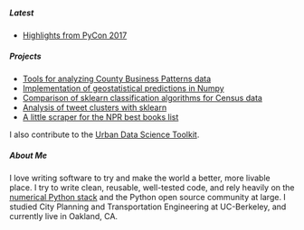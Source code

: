 ##### Latest
* [Highlights from PyCon 2017](posts/pycon17.html)

##### Projects
* [Tools for analyzing County Business Patterns data](https://github.com/pksohn/county-business-patterns)
* [Implementation of geostatistical predictions in Numpy](https://github.com/pksohn/geostatistics)
* [Comparison of sklearn classification algorithms for Census data](https://github.com/pksohn/tenure)
* [Analysis of tweet clusters with sklearn](https://github.com/pksohn/tweet-clustering)
* [A little scraper for the NPR best books list](https://github.com/pksohn/npr_books)

I also contribute to the [Urban Data Science Toolkit](http://github.com/udst).

##### About Me
I love writing software to try and make the world a better, more livable place.
I try to write clean, reusable, well-tested code, and rely heavily on the
[numerical Python stack](https://www.numfocus.org/) and the Python open source
community at large. I studied City Planning and Transportation Engineering
at UC-Berkeley, and currently live in Oakland, CA.
